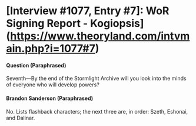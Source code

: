 # [Interview #1077, Entry #7]: WoR Signing Report - Kogiopsis](https://www.theoryland.com/intvmain.php?i=1077#7)

#### Question (Paraphrased)

Seventh—By the end of the Stormlight Archive will you look into the minds of everyone who will develop powers?

#### Brandon Sanderson (Paraphrased)

No. Lists flashback characters; the next three are, in order: Szeth, Eshonai, and Dalinar.

